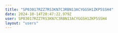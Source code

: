 ```yaml
---
title: "SP03017RZZ7RS3KN7C3RBN13ACYGGSH1ZKP5SSH4"
date: 2024-10-14T20:47:22.979Z
user: SP03017RZZ7RS3KN7C3RBN13ACYGGSH1ZKP5SSH4
layout: "users"
---
```

    